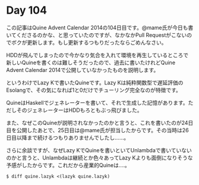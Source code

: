# Day 104

この記事はQuine Advent Calendar 2014の104日目です。@mame氏が今日も書いてくださるのかな、と思っていたのですが、なかなかPull Requestがこないのでボクが更新します。もし更新するつもりだったならごめんなさい。

HDDが飛んでしまったので今かなり気合を入れて環境を再生しているところで新しいQuineを書くのは難しそうだったので、過去に書いたけれどQuine Advent Calendar 2014で公開していなかったものを説明します。

というわけでLazy Kで書いたQuineです。Lazy Kは純粋関数型で遅延評価のEsolangで、その気になれば1と0だけでチューリング完全なのが特徴です。

QuineはHaskellでジェネレーターを書いて、それで生成した記憶があります。ただしそのジェネレーターはHDDもろともぶっ飛びました。

また、なぜこのQuineが説明されなかったのかと言うと、これを書いたのが24日目を公開したあとで、25日目は@mame氏が担当したからです。その当時は26日目以降まで続けるつもりありませんでしたし……。

さらに余談ですが、なぜLazy KでQuineを書いといてUnlambdaで書いていないのかと言うと、Unlambdaは継続とか色々あってLazy Kよりも面倒になりそうな予感がしたからです。これだから産業的Quineは‥‥。

```console
$ diff quine.lazyk <(lazyk quine.lazyk)
```

